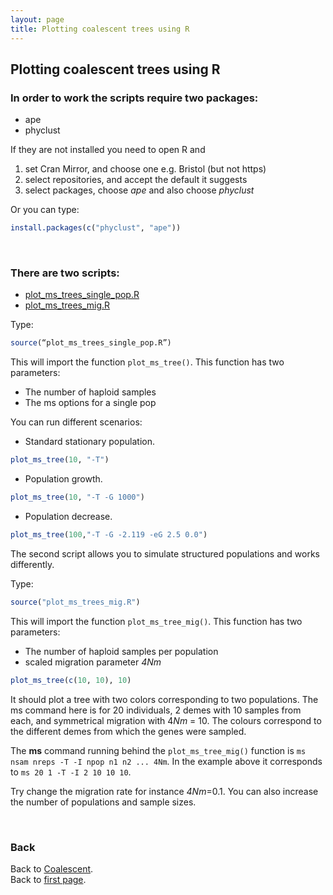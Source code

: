 ```yaml
---
layout: page
title: Plotting coalescent trees using R
---
```

## Plotting coalescent trees using R

### In order to work the scripts require two packages:
* ape
* phyclust

If they are not installed you need to open R and

1. set Cran Mirror, and choose one e.g. Bristol (but not https)
2. select repositories, and accept the default it suggests
3. select packages, choose *ape* and also choose *phyclust*

Or you can type:
```R
install.packages(c("phyclust", "ape"))
```

<br/>

### There are two scripts:
* [plot_ms_trees_single_pop.R](../src/R/plot_ms_trees_single_pop.R)
* [plot_ms_trees_mig.R](../src/R/plot_ms_trees_mig.R)

Type:
```R
source(“plot_ms_trees_single_pop.R”)
```
This will import the function ```plot_ms_tree()```. This function has two parameters:
* The number of haploid samples
* The ms options for a single pop

You can run different scenarios:
* Standard stationary population.
```R
plot_ms_tree(10, "-T")
```
* Population growth.
```R
plot_ms_tree(10, "-T -G 1000")
```
* Population decrease.
```R
plot_ms_tree(100,"-T -G -2.119 -eG 2.5 0.0")
```


The second script allows you to simulate structured populations and works differently.

Type:
```R
source("plot_ms_trees_mig.R")
```
This will import the function ```plot_ms_tree_mig()```. This function has two parameters:
* The number of haploid samples per population
* scaled migration parameter *4Nm*



```R
plot_ms_tree(c(10, 10), 10)
```

It should plot a tree with two colors corresponding to two populations. The ms command here is for 20 individuals, 2 demes with 10 samples from each, and symmetrical migration with 4*Nm* = 10. The colours correspond to the different demes from which the genes were sampled.

The **ms** command running behind the ```plot_ms_tree_mig()``` function is ```ms nsam nreps -T -I npop n1 n2 ... 4Nm```. In the example above it corresponds to ```ms 20 1 -T -I 2 10 10 10```.

Try change the migration rate for instance *4Nm*=0.1. You can also increase the number of populations and sample sizes.



<br/>

### Back

Back to [Coalescent](./coalescent.md).   
Back to [first page](../index.md).
